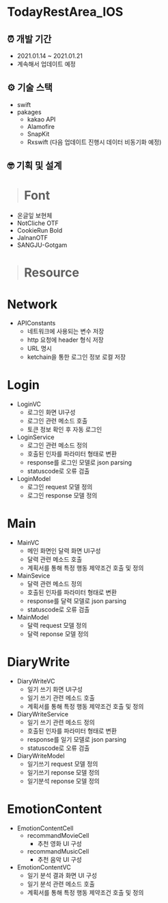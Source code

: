 # TodayRestArea_IOS
## ⏰ 개발 기간
 - 2021.01.14 ~ 2021.01.21
 - 계속해서 업데이트 예정
 
## ⚙️ 기술 스택
- swift
- pakages
  - kakao API
  - Alamofire
  - SnapKit
  - Rxswift (다음 업데이트 진행시 데이터 비동기화 예정)

## 🤓 기획 및 설계
> # Font

- 온글잎 보현체
- NotCliche OTF
- CookieRun Bold
- JalnanOTF
- SANGJU-Gotgam

> # Resource


 # Network
 - APIConstants 
   - 네트워크에 사용되는 변수 저장
   - http 요청에 header 형식 저장
   - URL 명시
   - ketchain을 통한 로그인 정보 로컬 저장
# Login
- LoginVC
  - 로그인 화면 UI구성
  - 로그인 관련 메소드 호출
  - 토큰 정보 확인 후 자동 로그인
- LoginService
  - 로그인 관련 메소드 정의
  - 호출된 인자를 파라미터 형태로 변환
  - response를 로그인 모델로 json parsing
  - statuscode로 오류 검출
- LoginModel
  - 로그인 request 모델 정의
  - 로그인 response 모델 정의
# Main
- MainVC
  - 메인 화면인 달력 화면 UI구성
  - 달력 관련 메소드 호출
  - 계획서를 통해 특정 행동 제약조건 호출 및 정의
- MainSevice
  - 달력 관련 메소드 정의
  - 호출된 인자를 파라미터 형태로 변환
  - response를 달력 모델로 json parsing
  - statuscode로 오류 검출
- MainModel
  - 달력 request 모델 정의
  - 달력 reponse 모델 정의
# DiaryWrite
- DiaryWriteVC
  - 일기 쓰기 화면 UI구성
  - 일기 쓰기 관련 메소드 호출
  - 계획서를 통해 특정 행동 제약조건 호출 및 정의
- DiaryWriteService
  - 일기 쓰기 관련 메소드 정의
  - 호출된 인자를 파라미터 형태로 변환
  - response를 일기 모델로 json parsing
  - statuscode로 오류 검출
- DiaryWriteModel
  - 일기쓰기 request 모델 정의
  - 일기쓰기 reponse 모델 정의
  - 일기분석 reponse 모델 정의
# EmotionContent
- EmotionContentCell
  - recommandMovieCell
    - 추천 영화 UI 구성
  - recommandMusicCell
    - 추천 음악 UI 구성
- EmotionContentVC
  - 일기 분석 결과 화면 UI 구성 
  - 일기 분석 관련 메소드 호출
  - 계획서를 통해 특정 행동 제약조건 호출 및 정의
